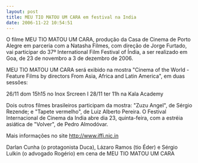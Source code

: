 ```yaml
---
layout: post
title: MEU TIO MATOU UM CARA em festival na India
date: 2006-11-22 10:54:51
---
```

O filme MEU TIO MATOU UM CARA, produção da Casa de Cinema de Porto Alegre em parceria com a Natasha Filmes, com direção de Jorge Furtado, vai participar do 37º International Film Festival of Índia, a ser realizado em Goa, de 23 de novembro a 3 de dezembro de 2006.

MEU TIO MATOU UM CARA será exibido na mostra "Cinema of the World - Feature Films by directors From Asia, Africa and Latin America", em duas sessões:

26/11 dom 15h15 no Inox Srcreen I
28/11 ter 11h na Kala Academy

Dois outros filmes brasileiros participam da mostra: "Zuzu Angel", de Sérgio Rezende; e "Tapete vermelho", de Luiz Alberto Pereira. O Festival Internacional de Cinema da India abre dia 23, quinta-feira, com a estréia asiática de "Volver", de Pedro Almodóvar.

Mais informações no site http://www.iffi.nic.in

Darlan Cunha (o protagonista Duca), Lázaro Ramos (tio Éder) e Sérgio Lulkin (o advogado Rogério) em cena de MEU TIO MATOU UM CARA